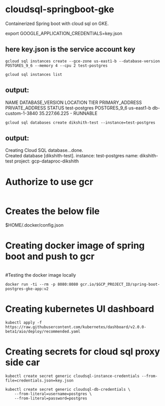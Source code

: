 # cloudsql-springboot-gke
Containerized Spring boot with cloud sql on GKE.

 
export GOOGLE_APPLICATION_CREDENTIALS=key.json
## here key.json is the service account key

```
gcloud sql instances create --gce-zone us-east1-b --database-version POSTGRES_9_6 --memory 4 --cpu 2 test-postgres
 ```
```
gcloud sql instances list
```

## output:
NAME           DATABASE_VERSION  LOCATION    TIER              PRIMARY_ADDRESS  PRIVATE_ADDRESS  STATUS
test-postgres  POSTGRES_9_6      us-east1-b  db-custom-1-3840  35.227.66.225    -                RUNNABLE

```
gcloud sql databases create dikshith-test --instance=test-postgres
```

## output:

Creating Cloud SQL database...done.                                                                                                                                                                        
Created database [dikshith-test].
instance: test-postgres
name: dikshith-test
project: gcp-dataproc-dikshith


# Authorize to use gcr
```gcloud auth configure-docker
```

# Creates the below file
$HOME/.docker/config.json


# Creating docker image of spring boot and push to gcr
```mvn clean compile com.google.cloud.tools:jib-maven-plugin:build -Dimage=gcr.io/gcp-dataproc-dikshith/spring-boot-postgres-gke-app:v2
```

#Testing the docker image locally
```
docker run -ti --rm -p 8080:8080 gcr.io/$GCP_PROJECT_ID/spring-boot-postgres-gke-app:v2
```

# Creating kubernetes UI dashboard
```
kubectl apply -f https://raw.githubusercontent.com/kubernetes/dashboard/v2.0.0-beta1/aio/deploy/recommended.yaml
```

# Creating secrets for cloud sql proxy side car

```
kubectl create secret generic cloudsql-instance-credentials --from-file=credentials.json=key.json

kubectl create secret generic cloudsql-db-credentials \
    --from-literal=username=postgres \
    --from-literal=password=postgres
```

